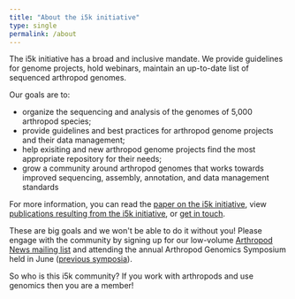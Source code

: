 ```yaml
---
title: "About the i5k initiative"
type: single
permalink: /about
---
```

The i5k initiative has a broad and inclusive mandate.  We provide guidelines for genome projects, hold webinars, maintain an up-to-date list of sequenced arthropod genomes. 

Our goals are to:

* organize the sequencing and analysis of the genomes of 5,000 arthropod species;
* provide guidelines and best practices for arthropod genome projects and their data management;
* help exisiting and new arthropod genome projects find the most appropriate repository for their needs;
* grow a community around arthropod genomes that works towards improved sequencing, assembly, annotation, and data management standards

For more information, you can read the [paper on the i5k initiative](http://jhered.oxfordjournals.org/content/104/5/595.short), view [publications resulting from the i5k initiative](/publications), or [get in touch](/contact).

These are big goals and we won't be able to do it without you!  Please engage with the community by signing up for our low-volume [Arthropod News mailing list](https://listserv.ksu.edu/?SUBED1=ARTHROPODNEWS&A=1) and attending the annual Arthropod Genomics Symposium held in June ([previous symposia](http://globalhealth.nd.edu/10th-annual-arthropod-genomics-symposium/previous-symposia/)).

So who is this i5k community?  If you work with arthropods and use genomics then you are a member!  